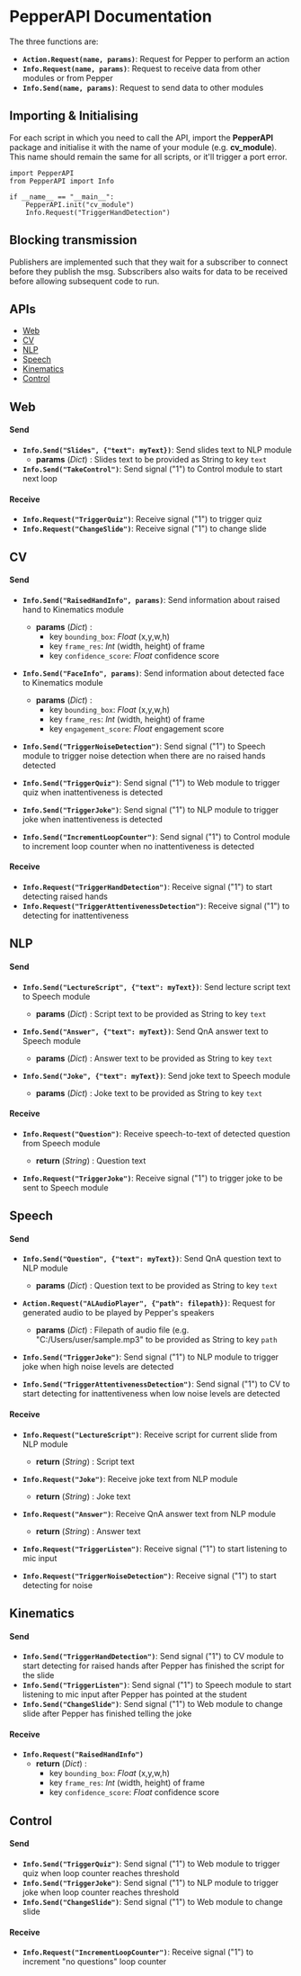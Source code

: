 # PepperAPI Documentation
The three functions are:
- **```Action.Request(name, params)```**: Request for Pepper to perform an action
- **```Info.Request(name, params)```**: Request to receive data from other modules or from Pepper
- **```Info.Send(name, params)```**: Request to send data to other modules

## Importing & Initialising
For each script in which you need to call the API, import the **PepperAPI** package and initialise it with the name of your module (e.g. **cv_module**). This name should remain the same for all scripts, or it'll trigger a port error.
```
import PepperAPI
from PepperAPI import Info

if __name__ == "__main__":
    PepperAPI.init("cv_module")
    Info.Request("TriggerHandDetection")
```

## Blocking transmission
Publishers are implemented such that they wait for a subscriber to connect before they publish the msg. Subscribers also waits for data to be received before allowing subsequent code to run.

## APIs
- [Web](#web)
- [CV](#cv)
- [NLP](#nlp)
- [Speech](#speech)
- [Kinematics](#kinematics)
- [Control](#control)

## Web
#### Send
- **```Info.Send("Slides", {"text": myText})```**: Send slides text to NLP module  
  - **params** (*Dict*) : Slides text to be provided as String to key ```text```
- **```Info.Send("TakeControl")```**: Send signal ("1") to Control module to start next loop
  
#### Receive
- **```Info.Request("TriggerQuiz")```**: Receive signal ("1") to trigger quiz
- **```Info.Request("ChangeSlide")```**: Receive signal ("1") to change slide


## CV
#### Send
- **```Info.Send("RaisedHandInfo", params)```**: Send information about raised hand to Kinematics module 
  - **params** (*Dict*) : 
    - key ```bounding_box```: *Float* (x,y,w,h)
    - key ```frame_res```: *Int* (width, height) of frame
    - key ```confidence_score```: *Float* confidence score

- **```Info.Send("FaceInfo", params)```**: Send information about detected face to Kinematics module 
  - **params** (*Dict*) : 
    - key ```bounding_box```: *Float* (x,y,w,h)
    - key ```frame_res```: *Int* (width, height) of frame
    - key ```engagement_score```: *Float* engagement score

- **```Info.Send("TriggerNoiseDetection")```**: Send signal ("1") to Speech module to trigger noise detection when there are no raised hands detected
- **```Info.Send("TriggerQuiz")```**: Send signal ("1") to Web module to trigger quiz when inattentiveness is detected
- **```Info.Send("TriggerJoke")```**: Send signal ("1") to NLP module to trigger joke when inattentiveness is detected
- **```Info.Send("IncrementLoopCounter")```**: Send signal ("1") to Control module to increment loop counter when no inattentiveness is detected
  
#### Receive
- **```Info.Request("TriggerHandDetection")```**: Receive signal ("1") to start detecting raised hands
- **```Info.Request("TriggerAttentivenessDetection")```**: Receive signal ("1") to detecting for inattentiveness


## NLP
#### Send
- **```Info.Send("LectureScript", {"text": myText})```**: Send lecture script text to Speech module
  - **params** (*Dict*) : Script text to be provided as String to key ```text```

- **```Info.Send("Answer", {"text": myText})```**: Send QnA answer text to Speech module
  - **params** (*Dict*) : Answer text to be provided as String to key ```text```

- **```Info.Send("Joke", {"text": myText})```**: Send joke text to Speech module
  - **params** (*Dict*) : Joke text to be provided as String to key ```text```
  
#### Receive
- **```Info.Request("Question")```**: Receive speech-to-text of detected question from Speech module
  - **return** (*String*) : Question text

- **```Info.Request("TriggerJoke")```**: Receive signal ("1") to trigger joke to be sent to Speech module

## Speech
#### Send
- **```Info.Send("Question", {"text": myText})```**: Send QnA question text to NLP module
  - **params** (*Dict*) : Question text to be provided as String to key ```text```

- **```Action.Request("ALAudioPlayer", {"path": filepath})```**: Request for generated audio to be played by Pepper's speakers
  - **params** (*Dict*) : Filepath of audio file (e.g. "C:/Users/user/sample.mp3" to be provided as String to key ```path```

- **```Info.Send("TriggerJoke")```**: Send signal ("1") to NLP module to trigger joke when high noise levels are detected
- **```Info.Send("TriggerAttentivenessDetection")```**: Send signal ("1") to CV to start detecting for inattentiveness when low noise levels are detected

#### Receive
- **```Info.Request("LectureScript")```**: Receive script for current slide from NLP module
  - **return** (*String*) : Script text

- **```Info.Request("Joke")```**: Receive joke text from NLP module
  - **return** (*String*) : Joke text

- **```Info.Request("Answer")```**: Receive QnA answer text from NLP module
  - **return** (*String*) : Answer text

- **```Info.Request("TriggerListen")```**: Receive signal ("1") to start listening to mic input
- **```Info.Request("TriggerNoiseDetection")```**: Receive signal ("1") to start detecting for noise


## Kinematics
#### Send
- **```Info.Send("TriggerHandDetection")```**: Send signal ("1") to CV module to start detecting for raised hands after Pepper has finished the script for the slide
- **```Info.Send("TriggerListen")```**: Send signal ("1") to Speech module to start listening to mic input after Pepper has pointed at the student
- **```Info.Send("ChangeSlide")```**: Send signal ("1") to Web module to change slide after Pepper has finished telling the joke

#### Receive
- **```Info.Request("RaisedHandInfo")```**
  - **return** (*Dict*) : 
    - key ```bounding_box```: *Float* (x,y,w,h)
    - key ```frame_res```: *Int* (width, height) of frame
    - key ```confidence_score```: *Float* confidence score


## Control
#### Send
- **```Info.Send("TriggerQuiz")```**: Send signal ("1") to Web module to trigger quiz when loop counter reaches threshold
- **```Info.Send("TriggerJoke")```**: Send signal ("1") to NLP module to trigger joke when loop counter reaches threshold
- **```Info.Send("ChangeSlide")```**: Send signal ("1") to Web module to change slide

#### Receive
- **```Info.Request("IncrementLoopCounter")```**: Receive signal ("1") to increment "no questions" loop counter
